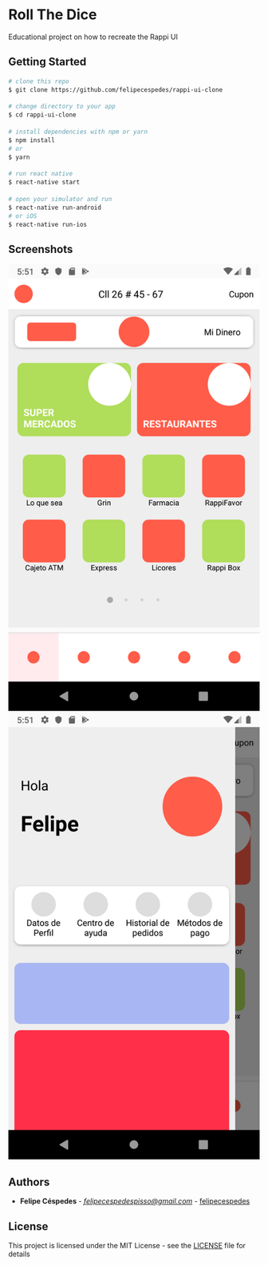 # Roll The Dice
Educational project on how to recreate the Rappi UI

## Getting Started

```bash
# clone this repo
$ git clone https://github.com/felipecespedes/rappi-ui-clone

# change directory to your app
$ cd rappi-ui-clone

# install dependencies with npm or yarn
$ npm install
# or
$ yarn

# run react native
$ react-native start

# open your simulator and run
$ react-native run-android
# or iOS
$ react-native run-ios
```

## Screenshots
![Screenshot1](/screenshots/home_screen.png "Screenshot1")
![Screenshot2](/screenshots/drawer_menu.png "Screenshot2")

## Authors

* **Felipe Céspedes** - *felipecespedespisso@gmail.com* - [felipecespedes](https://github.com/felipecespedes)

## License

This project is licensed under the MIT License - see the [LICENSE](LICENSE) file for details
